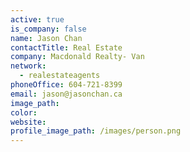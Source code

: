 ```yaml
---
active: true
is_company: false
name: Jason Chan
contactTitle: Real Estate
company: Macdonald Realty- Van
network:
  - realestateagents
phoneOffice: 604-721-8399
email: jason@jasonchan.ca
image_path:
color:
website:
profile_image_path: /images/person.png
---
```

